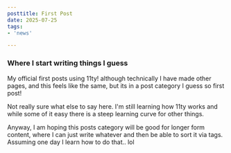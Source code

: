 ```yaml
---
posttitle: First Post
date: 2025-07-25
tags:  
- 'news'

---
```

<div class="textbox">
<h3>Where I start writing things I guess</h3>


<p>My official first posts using 11ty! although technically I have made other pages, and this feels like the same, but its in a post category I guess so first post!</p>

<p>Not really sure what else to say here. I'm still learning how 11ty works and while some of it easy there is a steep learning curve for other things.</p>

<p>Anyway, I am hoping this posts category will be good for longer form content, where I can just write whatever and then be able to sort it via tags. Assuming one day I learn how to do that.. lol </p>
</div>